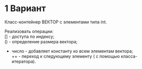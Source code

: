 # 1 Вариант
Класс-контейнер ВЕКТОР с элементами типа int.


Реализовать операции:  
[] - доступа по индексу;  
() - определение размера вектора;  
+ число - добавляет константу ко всем элементам вектора;  
++ - переход к следующему элементу ( с помощью класса-итератора).

